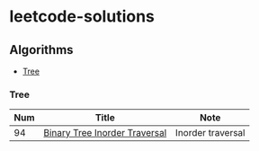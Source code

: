 # leetcode-solutions
## Algorithms
* [Tree](#Tree)

### Tree

| Num           | Title         | Note         |
| ------------- | ------------- | ------------- |
| 94  | [Binary Tree Inorder Traversal](https://github.com/Picklerick94/leetcode-solutions/blob/d9bffb3c37d9630b63802444ad0b368c4a607a04/Java/BinaryTreeInorderTraversal.java)  |Inorder traversal|
